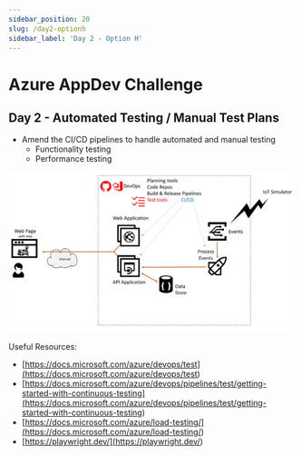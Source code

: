 ```yaml
---
sidebar_position: 20
slug: /day2-optionh
sidebar_label: 'Day 2 - Option H'
---
```

# Azure AppDev Challenge

## Day 2 - Automated Testing / Manual Test Plans

- Amend the CI/CD pipelines to handle automated and manual testing
  - Functionality testing
  - Performance testing

![alttext](../images/slide21.png)

Useful Resources:

- [https://docs.microsoft.com/azure/devops/test](<https://docs.microsoft.com/azure/devops/test>)
- [https://docs.microsoft.com/azure/devops/pipelines/test/getting-started-with-continuous-testing](<https://docs.microsoft.com/azure/devops/pipelines/test/getting-started-with-continuous-testing>)
- [https://docs.microsoft.com/azure/load-testing/](<https://docs.microsoft.com/azure/load-testing/>)
- [https://playwright.dev/](<https://playwright.dev/>)
